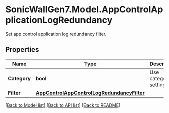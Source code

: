 # SonicWallGen7.Model.AppControlApplicationLogRedundancy
Set app control application log redundancy filter.

## Properties

Name | Type | Description | Notes
------------ | ------------- | ------------- | -------------
**Category** | **bool** | Use category setting. | [optional] 
**Filter** | [**AppControlAppControlLogRedundancyFilter**](AppControlAppControlLogRedundancyFilter.md) |  | [optional] 

[[Back to Model list]](../README.md#documentation-for-models) [[Back to API list]](../README.md#documentation-for-api-endpoints) [[Back to README]](../README.md)

